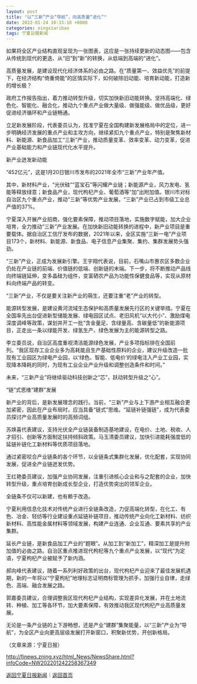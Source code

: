 ```yaml
---
layout: post
title: "以“三新”产业“导航”，向高质量“进化”"
date: 2022-01-24 10:33:18 +0800
categories: ningxiaribao
tags: 宁夏日报新闻
---
```

<p>如果将全区产业结构直观呈现为一张图表，这应是一张持续更新的动态图——包含从传统到现代的更迭、从“旧”到“新”的转换，从低端到高端的“进化”。</p>
 <p>高质量发展，是建设现代化经济体系的必由之路。在“质量第一、效益优先”的前提下，在经济结构“倚重倚能”的区情实际下，如何破除旧动能、培育新动能，打造新的增长极？</p>
 <p>政府工作报告指出，着力推动转型升级，切实加快新旧动能转换。坚持高端化、绿色化、智能化、融合化，推动九个重点产业做大量级、做强能级、做优品级，更好促进经济循环和产业链畅通。</p>
 <p>立足新发展阶段，代表委员认为，找准宁夏在全国构建新发展格局中的定位，进一步明确经济发展的重点产业和主攻方向，继续紧扣九个重点产业，特别是聚焦新材料、新能源、新食品加工“三新”产业，推动质量变革、效率变革、动力变革，促进产业基础能力和产业链现代化水平提升。</p>
 <p>新产业迸发新动能</p>
 <p>“452亿元”，这是1月20日银川市发布的2021年全市“三新”产业年产值。</p>
 <p>其中，新材料产业，“光伏硅”“蓝宝石”等闪耀产业链；新能源产业，风力发电、氢能等释放绿意；新食品产业，现代枸杞产业、葡萄酒等“加”出附加值。银川市对标自治区九个重点产业，推动“三新”等优势产业发展，“三新”产业已占到市级工业总产值的37%。</p>
 <p>宁夏深入开展产业招商，强化要素保障，推动项目落地，实施数字赋能，加大企业培育，全力推动“三新”产业发展。在加快新旧动能转换的进程中，新产业项目是重要载体。据自治区工信厅发布的数据，2021年以来，全区实施“三新一电”产业项目173个，新材料、新能源、新食品、电子信息产业集聚、集约、集群发展势头强劲。</p>
 <p>“三新”产业，正成为发展新引擎。王宇翔代表说，目前，石嘴山市惠农区多数企业仍处在产业链的前端、价值链的低端、创新链的末端。下一步，将不断推动产品线向终端链延伸，变多晶硅为组件，变富硒农产品为功能性保健食品等，实现从原材料向终端产品的转变。</p>
 <p>“三新”产业，不仅是要关注新产业的萌生，还要注重“老”产业的转型。</p>
 <p>能源转型发展，是建设黄河流域生态保护和高质量发展先行区的关键举措。宁夏在全国率先出台促进新型储能发展、绿电园区试点、老旧风机“以大代小”、激励煤电深度调峰等政策，谋划并开工一批“含金量足、含绿量高、含碳量低”的新能源项目，正走出一条以绿能开发、绿氢生产、绿色发展为主的能源转型之路。</p>
 <p>李立委员说，自治区高度重视清洁能源绿色发展，产业多项指标排在全国前列。“我区现存工业企业多为高耗能且生产基础性原料的企业，建议升级改造一批现有工业园区为绿电产业园，以‘绿色、智能、低电价’的绿电注入产业工业园，实现降本降耗的同时，为现有工业企业产业升级和调整创造条件和时间。”</p>
 <p>未来，“三新产业”将继续驱动科技创新之“芯”，跃动转型升级之“心”。</p>
 <p>“链”式思维“建群”发展</p>
 <p>新产业的背后，是新发展理念的践行。当前，“三新”产业与上下游产业相互融合更加紧密，因此在产业布局时，应当具备“链式”思维。“延链补链强链”，成为代表委员探讨产业高质量发展时的高频词组。</p>
 <p>苏焕喜代表建议，支持光伏全产业链装备制造基地建设，在电价、土地、税收、人才招引、创新等方面制定扶持倾斜政策。马玉清委员建议，加快引进能耗强度低的延链补链化工新材料等优质项目落地。</p>
 <p>通过紧密咬合产业链条的各个环节，以全链条式集群化发展，优化配套，实现协同发展，促进全产业链迸发优势。</p>
 <p>王红艳委员建议，加强产业协同发展，注重引进核心企业和与之配套的企业，加快转型升级，重点培育创新成长型企业，打造优势突出的领军企业。</p>
 <p>全链条不仅可以新建，也有赖于改造。</p>
 <p>宁夏利用信息化技术对传统产业进行全链条改造，力促高端化转型，在化工、有色、冶金、轻纺等行业建设重点延链补链项目，推动传统产业向化工新材料、纺织新材料、高性能金属材料等领域发展，构建产业连通、企业互通、要素共享的产业集群。</p>
 <p>延长产业链，是新食品加工产业的“题眼”。从加工到“新加工”，精深加工是提升附加值的必由之路。自治区重点推进现代枸杞等九个重点产业发展，以“现代”为定语，宁夏枸杞产业被赋予了新内涵。</p>
 <p>郝向峰代表建议，随着一系列利好政策的出台，现代枸杞产业迎来了最佳发展机遇期，新的一年将以“宁夏枸杞”地理标志证明商标管理为抓手，加强行业自律，走绿色、高端、融合发展之路。</p>
 <p>郭嘉委员建议，合理调整我区现代枸杞产业结构，实现差异化发展，并在土地流转、种植、加工等各环节，加大要素保障，有效推动我区现代枸杞产业高质量发展。</p>
 <p>无论是一条产业链的上下游畅想，还是产业“建群”集聚能量，以“三新”产业为“导航”，为全区产业向更高层级发展打开新窗口，积聚新优势，开创新格局。</p><p class="em_media">（文章来源：宁夏日报）</p>

<http://finews.zning.xyz/html_News/NewsShare.html?infoCode=NW202201242258367349>

[返回宁夏日报新闻](//finews.withounder.com/category/ningxiaribao.html)｜[返回首页](//finews.withounder.com/)